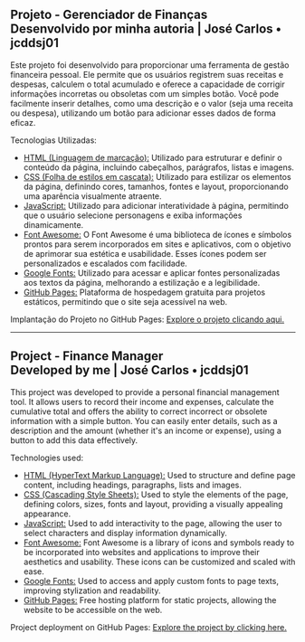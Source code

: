 ## Projeto - Gerenciador de Finanças <br> Desenvolvido por minha autoria | José Carlos • jcddsj01

Este projeto foi desenvolvido para proporcionar uma ferramenta de gestão financeira pessoal. Ele permite que os usuários registrem suas receitas e despesas, calculem o total acumulado e oferece a capacidade de corrigir informações incorretas ou obsoletas com um simples botão. Você pode facilmente inserir detalhes, como uma descrição e o valor (seja uma receita ou despesa), utilizando um botão para adicionar esses dados de forma eficaz.

Tecnologias Utilizadas:
* [HTML (Linguagem de marcação):](https://www.w3schools.com/html/html_intro.asp) Utilizado para estruturar e definir o conteúdo da página, incluindo cabeçalhos, parágrafos, listas e imagens.
* [CSS (Folha de estilos em cascata):](https://www.w3schools.com/css/css_intro.asp) Utilizado para estilizar os elementos da página, definindo cores, tamanhos, fontes e layout, proporcionando uma aparência visualmente atraente.
* [JavaScript:](https://developer.mozilla.org/pt-BR/docs/Web/JavaScript) Utilizado para adicionar interatividade à página, permitindo que o usuário selecione personagens e exiba informações dinamicamente.
* [Font Awesome:](https://fontawesome.com/search?o=r&m=free&f=classic) O Font Awesome é uma biblioteca de ícones e símbolos prontos para serem incorporados em sites e aplicativos, com o objetivo de aprimorar sua estética e usabilidade. Esses ícones podem ser personalizados e escalados com facilidade.
* [Google Fonts:](https://fonts.google.com/specimen/Sora) Utilizado para acessar e aplicar fontes personalizadas aos textos da página, melhorando a estilização e a legibilidade.
* [GitHub Pages:](https://pages.github.com/) Plataforma de hospedagem gratuita para projetos estáticos, permitindo que o site seja acessível na web.

Implantação do Projeto no GitHub Pages: [Explore o projeto clicando aqui.](https://jcddsj01.github.io/gerenciador-financa/)

---

## Project - Finance Manager <br> Developed by me | José Carlos • jcddsj01

This project was developed to provide a personal financial management tool. It allows users to record their income and expenses, calculate the cumulative total and offers the ability to correct incorrect or obsolete information with a simple button. You can easily enter details, such as a description and the amount (whether it's an income or expense), using a button to add this data effectively.

Technologies used:
* [HTML (HyperText Markup Language):](https://www.w3schools.com/html/html_intro.asp) Used to structure and define page content, including headings, paragraphs, lists and images.
* [CSS (Cascading Style Sheets):](https://www.w3schools.com/css/css_intro.asp) Used to style the elements of the page, defining colors, sizes, fonts and layout, providing a visually appealing appearance.
* [JavaScript:](https://developer.mozilla.org/pt-BR/docs/Web/JavaScript) Used to add interactivity to the page, allowing the user to select characters and display information dynamically.
* [Font Awesome:](https://fontawesome.com/search?o=r&m=free&f=classic) Font Awesome is a library of icons and symbols ready to be incorporated into websites and applications to improve their aesthetics and usability. These icons can be customized and scaled with ease.
* [Google Fonts:](https://fonts.google.com/specimen/Sora) Used to access and apply custom fonts to page texts, improving stylization and readability.
* [GitHub Pages:](https://pages.github.com/) Free hosting platform for static projects, allowing the website to be accessible on the web.

Project deployment on GitHub Pages: [Explore the project by clicking here.](https://jcddsj01.github.io/gerenciador-financa/)
